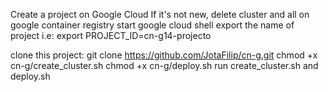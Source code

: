 Create a project on Google Cloud
If it's not new, delete cluster and all on google container registry
start google cloud shell
export the name of project i.e:
export PROJECT_ID=cn-g14-projecto

clone this project:
git clone https://github.com/JotaFilip/cn-g.git
chmod +x cn-g/create_cluster.sh
chmod +x cn-g/deploy.sh
run create_cluster.sh and deploy.sh